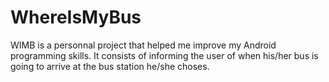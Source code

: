 # WhereIsMyBus

WIMB is a personnal project that helped me improve my Android programming skills. It consists of informing the user of when his/her bus is going to arrive at the bus station he/she choses. 
